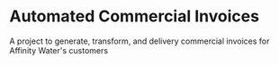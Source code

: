 # Automated Commercial Invoices
 A project to generate, transform, and delivery commercial invoices for Affinity Water's customers
